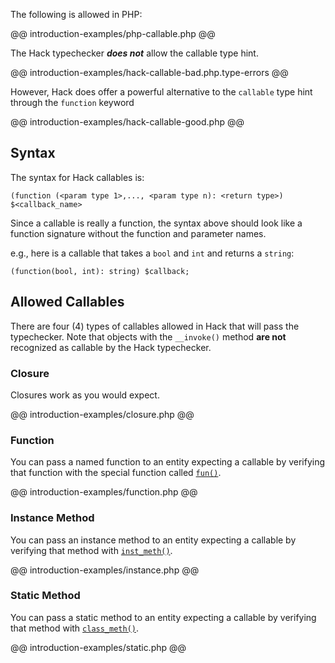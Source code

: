The following is allowed in PHP:

@@ introduction-examples/php-callable.php @@

The Hack typechecker ***does not*** allow the callable type hint.

@@ introduction-examples/hack-callable-bad.php.type-errors @@

However, Hack does offer a powerful alternative to the `callable` type hint through the `function` keyword

@@ introduction-examples/hack-callable-good.php @@

## Syntax

The syntax for Hack callables is:

```
(function (<param type 1>,..., <param type n): <return type>) $<callback_name>
```

Since a callable is really a function, the syntax above should look like a function signature without the function and parameter names.

e.g., here is a callable that takes a `bool` and `int` and returns a `string`:

```
(function(bool, int): string) $callback;
```

## Allowed Callables

There are four (4) types of callables allowed in Hack that will pass the typechecker. Note that objects with the `__invoke()` method **are not** recognized as callable by the Hack typechecker.

### Closure

Closures work as you would expect.

@@ introduction-examples/closure.php @@

### Function

You can pass a named function to an entity expecting a callable by verifying that function with the special function called [`fun()`](./special-functions#fun).

@@ introduction-examples/function.php @@

### Instance Method

You can pass an instance method to an entity expecting a callable by verifying that method with [`inst_meth()`](./special-functions#inst_meth).

@@ introduction-examples/instance.php @@

### Static Method

You can pass a static method to an entity expecting a callable by verifying that method with [`class_meth()`](./special-functions#class_meth).

@@ introduction-examples/static.php @@
